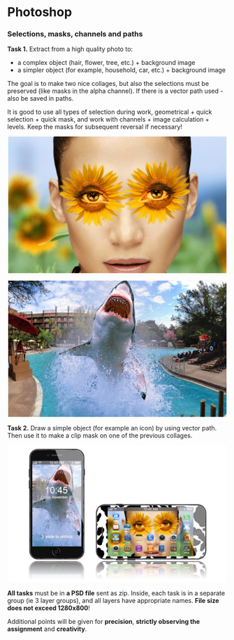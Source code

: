 Photoshop
=========

### Selections, masks, channels and paths

**Task 1.** Extract from a high quality photo to:
   * a complex object (hair, flower, tree, etc.) + background image
   * a simpler object (for example, household, car, etc.) + background image

The goal is to make two nice collages, but also the selections must be preserved (like masks in the alpha channel). If there is a vector path used - also be saved in paths.

It is good to use all types of selection during work, geometrical + quick selection + quick mask, and work with channels + image calculation + levels. Keep the masks for subsequent reversal if necessary!

<p align="center"><img width=500px src="https://github.com/Termininja/TelerikAcademy/blob/master/PS/01.%20Selections%2C%20Masks%2C%20Channels%20and%20Paths/images/collage%201.jpg" /></p>

<p align="center"><img width=500px src="https://github.com/Termininja/TelerikAcademy/blob/master/PS/01.%20Selections%2C%20Masks%2C%20Channels%20and%20Paths/images/collage%202.jpg" /></p>

**Task 2.** Draw a simple object (for example an icon) by using vector path. Then use it to make a clip mask on one of the previous collages.

<p align="center"><img width=500px src="https://github.com/Termininja/TelerikAcademy/blob/master/PS/01.%20Selections%2C%20Masks%2C%20Channels%20and%20Paths/images/iPhone.jpg" /></p>

**All tasks** must be in **a PSD file** sent as zip. Inside, each task is in a separate group (ie 3 layer groups), and all layers have appropriate names. **File size does not exceed 1280x800**!

Additional points will be given for **precision**, **strictly observing the assignment** and **creativity**.
